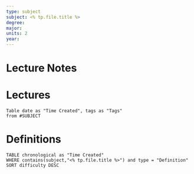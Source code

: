 ```yaml
---
type: subject
subject: <% tp.file.title %>
degree:
major:
units: 2
year:
---
```

# Lecture Notes



# Lectures

```dataview
Table date as "Time Created", tags as "Tags"
from #SUBJECT
```


# Definitions

```dataview
TABLE chronological as "Time Created"
WHERE contains(subject,"<% tp.file.title %>") and type = "Definition"
SORT difficulty DESC
```